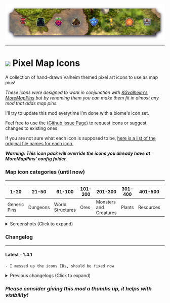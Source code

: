 ![PixelMapIconsBanner](https://raw.githubusercontent.com/TheOllix/PixelMapIcons/refs/heads/main/ollix_pixelmapicons_thunderstore_banner.png)

---
# ![](https://raw.githubusercontent.com/TheOllix/icons24px/refs/heads/main/24_map.png) Pixel Map Icons 

A collection of hand-drawn Valheim themed pixel art icons to use as map pins!

*These icons were designed to work in conjunction with [KGvalheim's MoreMapPins](https://thunderstore.io/c/valheim/p/KGvalheim/MoreMapPins/) but by renaming them you can make them fit in almost any mod that adds map pins.*

I'll try to update this mod everytime I'm done with a biome's icon set.

Feel free to use the ([Github Issue Page](https://github.com/TheOllix/PixelMapIcons/issues)) to request icons or suggest changes to existing ones.

If you are not sure what each icon is supposed to be, [here is a list of the original file names for each icon.](https://github.com/TheOllix/PixelMapIcons/blob/main/IconNames.md)

***Warning: This icon pack will override the icons you already have at MoreMapPins' config folder.***

### Map icon categories (until now)
---

| 1-20 | 21-50 | 61-100 | 101-200 | 201-300 | 301-400 | 401-500 | 901-999 |
|-------|---|---|---|---|---|---|---|
| Generic Pins | Dungeons | World Structures | Ores | Monsters and Creatures | Plants | Resources | Utilities |

<details>
<summary>Screenshots (Click to expand)</summary>

![Screenshot Map](https://raw.githubusercontent.com/TheOllix/PixelMapIcons/refs/heads/main/screenshot.jpg)
</details>

### Changelog
---

#### Latest - 1.4.1
    - I messed up the icons IDs, should be fixed now

<details>
<summary>Previous changelogs (Click to expand)</summary> 

#### 1.4.0
    - Added all ores that were missing 
    - Added a more natural version of each ore
    - Added a new lava inspired dragon egg
#### 1.3.0 
    - Added 5 mountains themed pins for a total of 50
#### 1.2.1 
    - Fixed the pin icons that were missing white pixels
#### 1.2.0 
    - Added 8 swamp themed pins for a total of 45
#### 1.1.1 
    - Added 8 pins and made a list with all icon names
#### 1.0.1 
    - Updated Thunderstore Icon
#### 1.0.0 
    - First upload - Meadows and Generic icon 
    
</details>


### *Please consider giving this mod a thumbs up, it helps with visibility!*
